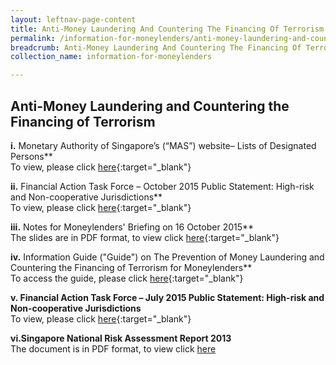 ```yaml
---
layout: leftnav-page-content
title: Anti-Money Laundering And Countering The Financing Of Terrorism
permalink: /information-for-moneylenders/anti-money-laundering-and-countering-the-financing-of-terrorism/
breadcrumb: Anti-Money Laundering And Countering The Financing Of Terrorism
collection_name: information-for-moneylenders

---
```


Anti-Money Laundering and Countering the Financing of Terrorism
---
**i.** Monetary Authority of Singapore’s (“MAS”) website– Lists of Designated Persons**<br>
    To view, please click [here](http://www.mas.gov.sg/Regulations-and-Financial-Stability/Anti-Money-Laundering-Countering-The-Financing-Of-Terrorism-And-Targeted-Financial-Sanctions/Targeted-Financial-Sanctions/Lists-of-Designated-Individuals-and-Entities.aspx){:target="_blank"}

**ii.** Financial Action Task Force – October 2015 Public Statement: High-risk and Non-cooperative Jurisdictions**<br>
    To view, please click [here](http://www.mas.gov.sg/Regulations-and-Financial-Stability/Anti-Money-Laundering-Countering-The-Financing-Of-Terrorism-And-Targeted-Financial-Sanctions/Anti-Money-Laundering-and-Countering-the-Financing-of-Terrorism/AMLCFT-Announcements/2015/October-2015-FATF-Statement.aspx){:target="_blank"}    

**iii.** Notes for Moneylenders' Briefing on 16 October 2015**<br>
     The slides are in PDF format, to view click [here](/files/NotesAMLCFTROMbriefing16Oct20215.pdf){:target="_blank"}

**iv.** Information Guide ("Guide") on The Prevention of Money Laundering and Countering the Financing of Terrorism for Moneylenders**<br>
    To access the guide, please click [here](/files/InfoGuideforMoneylenders.pdf){:target="_blank"}

**v. Financial Action Task Force – July 2015 Public Statement: High-risk and Non-cooperative Jurisdictions**<br>
   To view, please click [here](http://www.mas.gov.sg/Regulations-and-Financial-Stability/Anti-Money-Laundering-Countering-The-Financing-Of-Terrorism-And-Targeted-Financial-Sanctions/Anti-Money-Laundering-and-Countering-the-Financing-of-Terrorism/AMLCFT-Announcements/2015/June-FATF-Statement.aspx){:target="_blank"}

**vi.Singapore National Risk Assessment Report 2013**<br>
The document is in PDF format, to view click [here](/files/SingaporeNRAReport2013_24032015.pdf)
